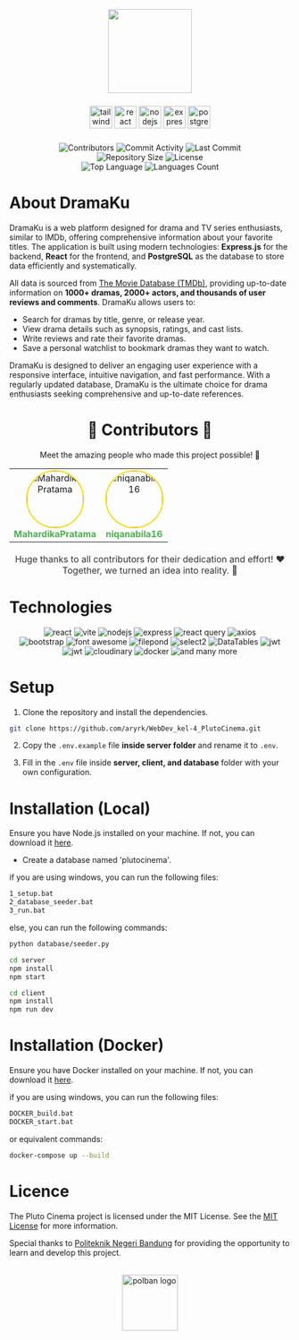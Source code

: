 <div align="center">
  <img height="150" src="https://res.cloudinary.com/dnw6u159c/image/upload/v1732899238/tksjaqibiihmty918wwm.png"  />
</div>

###

<div align="center">
  <img src="https://cdn.jsdelivr.net/gh/devicons/devicon@latest/icons/tailwindcss/tailwindcss-original.svg" height="40" alt="tailwind logo"  />
  <img src="https://cdn.jsdelivr.net/gh/devicons/devicon/icons/react/react-original.svg" height="40" alt="react logo"  />
  <img src="https://cdn.jsdelivr.net/gh/devicons/devicon/icons/nodejs/nodejs-original.svg" height="40" alt="nodejs logo"  />
  <img src="https://skillicons.dev/icons?i=express" height="40" alt="express logo"  />
  <img src="https://cdn.jsdelivr.net/gh/devicons/devicon@latest/icons/postgresql/postgresql-original-wordmark.svg" height="40" alt="postgresql logo"  />
</div>

###

<div align="center">
  <!-- Badges for contributors, commit activity, and last commit -->
  <img src="https://img.shields.io/github/contributors/MahardikaPratama/Webdev-Praktikum?color=red" alt="Contributors" />
  <img src="https://img.shields.io/github/commit-activity/m/MahardikaPratama/Webdev-Praktikum?color=blue" alt="Commit Activity" />
  <img src="https://img.shields.io/github/last-commit/MahardikaPratama/Webdev-Praktikum?color=yellow" alt="Last Commit" />
  <br>
  
  <!-- Badges for repository size and license -->
  <img src="https://img.shields.io/github/repo-size/MahardikaPratama/Webdev-Praktikum?color=green" alt="Repository Size" />
  <img src="https://img.shields.io/github/license/MahardikaPratama/Webdev-Praktikum?color=orange" alt="License" />
  <br>
  
  <!-- Badges for programming languages -->
  <img src="https://img.shields.io/github/languages/top/MahardikaPratama/Webdev-Praktikum?color=purple" alt="Top Language" />
  <img src="https://img.shields.io/github/languages/count/MahardikaPratama/Webdev-Praktikum?color=pink" alt="Languages Count" />
</div>


###

<h1>About DramaKu</h1>  
<p>DramaKu is a web platform designed for drama and TV series enthusiasts, similar to IMDb, offering comprehensive information about your favorite titles. The application is built using modern technologies: <strong>Express.js</strong> for the backend, <strong>React</strong> for the frontend, and <strong>PostgreSQL</strong> as the database to store data efficiently and systematically.  
</p>  
<p>All data is sourced from <a href="https://www.themoviedb.org/">The Movie Database (TMDb)</a>, providing up-to-date information on <strong>1000+ dramas, 2000+ actors, and thousands of user reviews and comments</strong>. DramaKu allows users to:  
</p>  
<ul>  
  <li>Search for dramas by title, genre, or release year.</li>  
  <li>View drama details such as synopsis, ratings, and cast lists.</li>  
  <li>Write reviews and rate their favorite dramas.</li>  
  <li>Save a personal watchlist to bookmark dramas they want to watch.</li>  
</ul>  
<p>DramaKu is designed to deliver an engaging user experience with a responsive interface, intuitive navigation, and fast performance. With a regularly updated database, DramaKu is the ultimate choice for drama enthusiasts seeking comprehensive and up-to-date references.</p>  



<h1 align="center">🌟 Contributors 🌟</h1>
<div align="center">
  <p>Meet the amazing people who made this project possible! 🙌</p>
  <table border="0">
    <tr>
      <td align="center">
        <a href="https://github.com/MahardikaPratama">
          <img src="https://avatars.githubusercontent.com/u/117805307?v=4" width="100" alt="MahardikaPratama" style="border-radius: 50%; border: 2px solid #ffd700;" />
        </a>
        <br>
        <a href="https://github.com/MahardikaPratama" style="color:#4caf50; font-weight: bold; text-decoration: none;">MahardikaPratama</a>
      </td>
      <td align="center">
        <a href="https://github.com/niqanabila16">
          <img src="https://avatars.githubusercontent.com/u/128698857?v=4" width="100" alt="niqanabila16" style="border-radius: 50%; border: 2px solid #ffd700;" />
        </a>
        <br>
        <a href="https://github.com/niqanabila16" style="color:#4caf50; font-weight: bold; text-decoration: none;">niqanabila16</a>
      </td>
    </tr>
  </table>
  <p style="margin-top: 20px; font-size: 16px; color: #333;">
    Huge thanks to all contributors for their dedication and effort! ❤️ <br> 
    Together, we turned an idea into reality. 🚀
  </p>
</div>


<h1>Technologies</h1>
<div align="center">
  <img src="https://img.shields.io/badge/React-61DAFB?style=for-the-badge&logo=react&logoColor=white" alt="react" />
  <img src="https://img.shields.io/badge/Vite-646CFF?style=for-the-badge&logo=vite&logoColor=white" alt="vite" />
    <img src="https://img.shields.io/badge/Node.js-339933?style=for-the-badge&logo=node.js&logoColor=white" alt="nodejs" />
    <img src="https://img.shields.io/badge/Express-000000?style=for-the-badge&logo=express&logoColor=white" alt="express" />
    <img src="https://img.shields.io/badge/React%20Query-000000?style=for-the-badge&logo=react-query&logoColor=white" alt="react query" />
    <img src="https://img.shields.io/badge/Axios-000000?style=for-the-badge&logo=axios&logoColor=white" alt="axios" />
    <br>
    <img src="https://img.shields.io/badge/Bootstrap-7952B3?style=for-the-badge&logo=bootstrap&logoColor=white" alt="bootstrap" />
    <img src="https://img.shields.io/badge/Font%20Awesome-339AF0?style=for-the-badge&logo=font-awesome&logoColor=white" alt="font awesome" />
    <img src="https://img.shields.io/badge/FilePond-14d6ea?style=for-the-badge&logo=filepond&logoColor=white" alt="filepond" />
    <img src="https://img.shields.io/badge/select2-ff0000?style=for-the-badge&logo=filepond&logoColor=white" alt="select2" />
    <img src="https://img.shields.io/badge/DataTables-2867b6?style=for-the-badge&logo=filepond&logoColor=white" alt="DataTables" />
    <img src="https://img.shields.io/badge/JWT-000000?style=for-the-badge&logo=JSON Web Tokens&logoColor=white" alt="jwt" />
    <img src="https://img.shields.io/badge/Nodemailer-22b573?style=for-the-badge" alt="jwt" />
    <img src="https://img.shields.io/badge/Cloudinary-3333ff?style=for-the-badge&logo=cloudinary&logoColor=white" alt="cloudinary" />
    <img src="https://img.shields.io/badge/Docker-2496ED?style=for-the-badge&logo=docker&logoColor=white" alt="docker" />
    <img src="https://img.shields.io/badge/and%20many%20more-000000?style=for-the-badge" alt="and many more" />
</div>

<h1>Setup</h1>

1. Clone the repository and install the dependencies.

```bash
git clone https://github.com/aryrk/WebDev_kel-4_PlutoCinema.git
```
2. Copy the `.env.example` file <b>inside server folder</b> and rename it to `.env`.

3. Fill in the `.env` file inside <b>server, client, and database</b> folder with your own configuration.

<h1>Installation (Local)</h1>
Ensure you have Node.js installed on your machine. If not, you can download it <a href="https://nodejs.org/en/download/">here</a>.

- Create a database named 'plutocinema'.



if you are using windows, you can run the following files:

```bash
1_setup.bat
2_database_seeder.bat
3_run.bat
```

else, you can run the following commands:

```bash
python database/seeder.py
```

```bash
cd server
npm install
npm start
```

```bash
cd client
npm install
npm run dev
```

<h1>Installation (Docker)</h1>
  
  Ensure you have Docker installed on your machine. If not, you can download it <a href="https://www.docker.com/products/docker-desktop">here</a>.
  
if you are using windows, you can run the following files:
```bash
DOCKER_build.bat
DOCKER_start.bat
```

or equivalent commands:

```bash
docker-compose up --build
```


<h1>Licence</h1>
<p>The Pluto Cinema project is licensed under the MIT License. See the <a href="https://opensource.org/license/MIT">MIT License</a> for more information.</p>


<p>Special thanks to <a href="https://www.polban.ac.id/">Politeknik Negeri Bandung</a> for providing the opportunity to learn and develop this project.</p>

<br>

<div align="center">
  <img src="https://www.polban.ac.id/wp-content/uploads/2021/11/MASTER-LOGO-POLBAN-SMALL-1.png" height="100" alt="polban logo"  />
</div>
